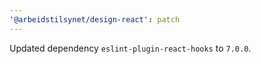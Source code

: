 ```yaml
---
'@arbeidstilsynet/design-react': patch
---
```


Updated dependency `eslint-plugin-react-hooks` to `7.0.0`.
